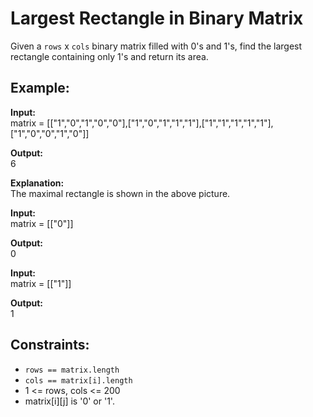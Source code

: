 # Largest Rectangle in Binary Matrix

Given a `rows` x `cols` binary matrix filled with 0's and 1's, find the largest rectangle containing only 1's and return its area.

## Example:

**Input:**  
matrix = [["1","0","1","0","0"],["1","0","1","1","1"],["1","1","1","1","1"],["1","0","0","1","0"]]

**Output:**  
6

**Explanation:**  
The maximal rectangle is shown in the above picture.

**Input:**  
matrix = [["0"]]

**Output:**  
0

**Input:**  
matrix = [["1"]]

**Output:**  
1

## Constraints:

- `rows == matrix.length`
- `cols == matrix[i].length`
- 1 <= rows, cols <= 200
- matrix[i][j] is '0' or '1'.
